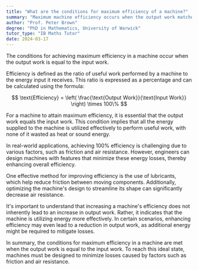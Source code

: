 ```yaml
---
title: "What are the conditions for maximum efficiency of a machine?"
summary: "Maximum machine efficiency occurs when the output work matches the input work, indicating optimal performance and energy utilization."
author: "Prof. Peter Brown"
degree: "PhD in Mathematics, University of Warwick"
tutor_type: "IB Maths Tutor"
date: 2024-03-17
---
```


The conditions for achieving maximum efficiency in a machine occur when the output work is equal to the input work.

Efficiency is defined as the ratio of useful work performed by a machine to the energy input it receives. This ratio is expressed as a percentage and can be calculated using the formula:

$$
\text{Efficiency} = \left( \frac{\text{Output Work}}{\text{Input Work}} \right) \times 100\%
$$

For a machine to attain maximum efficiency, it is essential that the output work equals the input work. This condition implies that all the energy supplied to the machine is utilized effectively to perform useful work, with none of it wasted as heat or sound energy.

In real-world applications, achieving 100% efficiency is challenging due to various factors, such as friction and air resistance. However, engineers can design machines with features that minimize these energy losses, thereby enhancing overall efficiency.

One effective method for improving efficiency is the use of lubricants, which help reduce friction between moving components. Additionally, optimizing the machine's design to streamline its shape can significantly decrease air resistance.

It's important to understand that increasing a machine's efficiency does not inherently lead to an increase in output work. Rather, it indicates that the machine is utilizing energy more effectively. In certain scenarios, enhancing efficiency may even lead to a reduction in output work, as additional energy might be required to mitigate losses.

In summary, the conditions for maximum efficiency in a machine are met when the output work is equal to the input work. To reach this ideal state, machines must be designed to minimize losses caused by factors such as friction and air resistance.
    